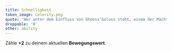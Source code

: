 ```yaml
---
title: Schnelligkeit
token_image: Celerity.png
quote: 'Wer unter dem Einfluss von Ghnoss’Goloss steht, einem der Mächtigen der U-Welten, wird feststellen, dass er deutlich erhöhte Reflexe und Schnelligkeit besitzt.'
droppable: '0'
other: ability
---
```


Zähle **+2** zu deinem aktuellen **Bewegungswert**.
